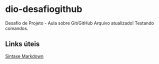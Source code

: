 # dio-desafiogithub
Desafio de Projeto - Aula sobre Git/GitHub
Arquivo atualizado! Testando comandos.
## Links úteis
[Sintaxe Markdown](https://docs.pipz.com/central-de-ajuda/learning-center/guia-basico-de-markdown#open)
